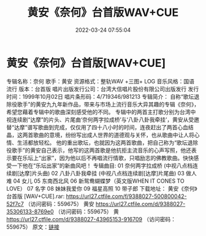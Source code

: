 ﻿---
title: 黄安《奈何》台首版WAV+CUE
date: 2022-03-24 07:55:04
categories: WAV车载音乐、镜像
tags: 华语中文
---
# 黄安《奈何》台首版[WAV+CUE]

专辑名称：奈何
歌手：黄安
资源格式：整轨WAV +三图+ LOG
音乐风格：国语流行
版本：台首版
唱片出版发行公司：台湾大信唱片股份有限公司出版发行
发行时间：1999年10月02日
唱片条形码：4/719346/981213
专辑简介：
自称“歌坛退除役歌手”的黄安九九年新作品，带来与市场上流行音乐大异其趣的专辑《奈何》，希望您藉着专辑中的歌曲深刻感受他的不同。
专辑中的两首主打歌分别为台湾中视连续剧“达摩”的片头、片尾曲‘奈何两字拉成桥’与‘八卦八卦我牵挂’，黄安从受邀替“达摩”谱写歌曲到完成，仅仅用了四十八小时的时间，连夜赶出了两首心血结晶，这两首歌曲的意境，纷纷写出成人世界的道德观与关怀，也从歌曲中让人将心情、生活都放轻松。
他的重出歌坛，也就因为这两首歌曲，把自己称为“歌坛退除役歌手”的黄安自己表示，他写的这两首歌是他抗拒主流音乐的心声写照，他还表示要在乐坛上“出家”，因为他以后不再唱流行情歌，只唱励志的佛教歌曲。快快感受一下他在“乐坛出家”的新曲风吧！
专辑曲目:
01 奈何两字拉成桥 (中视八点档连续剧[达摩]片头曲)
02 八卦八卦我牵挂 (中视八点档连续剧[达摩]片尾曲)
03 做人难
04 女儿
05 东南西北风
06 新鸳鸯蝴蝶梦（英文版WHEN IT CONES TO LOVE）
07 名字
08 妹妹我爱你
09 福星高照
10 带子郎
下载地址：
黄安《奈何》台首版 [WAV+CUE].rar: https://url27.ctfile.com/f/9388027-500800042-52f7c7
（访问密码：559675）
黄安
https://url27.ctfile.com/d/9388027-35306133-8769e0
（访问密码：559675）
黄
https://url27.ctfile.com/d/9388027-43965153-916709
（访问密码：559675）
原文：[链接](https://blog.sina.com.cn/s/blog_1647c7e7601030wcg.html)
